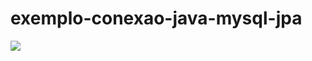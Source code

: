 # exemplo-conexao-java-mysql-jpa

<img src="https://github.com/jefersonrl/exemplo-conexao-java-mysql-jpa/tree/master/img/1.png">